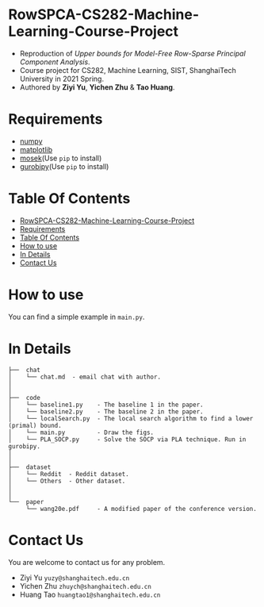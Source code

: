 # RowSPCA-CS282-Machine-Learning-Course-Project
- Reproduction of *Upper bounds for Model-Free Row-Sparse Principal Component Analysis*. 
- Course project for CS282, Machine Learning, SIST, ShanghaiTech University in 2021 Spring.
- Authored by **Ziyi Yu**, **Yichen Zhu** & **Tao Huang**.

# Requirements
- [numpy](https://github.com/numpy/numpy)
- [matplotlib](https://github.com/matplotlib/matplotlib)
- [mosek](https://www.mosek.com/)(Use `pip` to install)
- [gurobipy](https://www.gurobi.com/documentation/9.1/quickstart_mac/cs_using_pip_to_install_gr.html)(Use `pip` to install)

# Table Of Contents
- [RowSPCA-CS282-Machine-Learning-Course-Project](#rowspca-cs282-machine-learning-course-project)
- [Requirements](#requirements)
- [Table Of Contents](#table-of-contents)
- [How to use](#how-to-use)
- [In Details](#in-details)
- [Contact Us](#contact-us)

# How to use   
You can find a simple example in `main.py`.

# In Details
```
├──  chat
│    └── chat.md  - email chat with author.
│
│
├──  code  
│    └── baseline1.py    - The baseline 1 in the paper.
│    └── baseline2.py    - The baseline 2 in the paper.
│    └── localSearch.py  - The local search algorithm to find a lower (primal) bound.
│    └── main.py         - Draw the figs.
│    └── PLA_SOCP.py     - Solve the SOCP via PLA technique. Run in gurobipy. 
│ 
│
├──  dataset  
│    └── Reddit  - Reddit dataset.
│    └── Others  - Other dataset.
│
│
└──  paper
     └── wang20e.pdf     - A modified paper of the conference version.

```


# Contact Us
You are welcome to contact us for any problem.
- Ziyi Yu `yuzy@shanghaitech.edu.cn`
- Yichen Zhu `zhuych@shanghaitech.edu.cn`
- Huang Tao `huangtao1@shanghaitech.edu.cn`